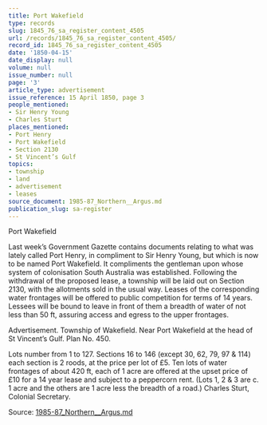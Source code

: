 ```yaml
---
title: Port Wakefield
type: records
slug: 1845_76_sa_register_content_4505
url: /records/1845_76_sa_register_content_4505/
record_id: 1845_76_sa_register_content_4505
date: '1850-04-15'
date_display: null
volume: null
issue_number: null
page: '3'
article_type: advertisement
issue_reference: 15 April 1850, page 3
people_mentioned:
- Sir Henry Young
- Charles Sturt
places_mentioned:
- Port Henry
- Port Wakefield
- Section 2130
- St Vincent’s Gulf
topics:
- township
- land
- advertisement
- leases
source_document: 1985-87_Northern__Argus.md
publication_slug: sa-register
---
```


Port Wakefield

Last week’s Government Gazette contains documents relating to what was lately called Port Henry, in compliment to Sir Henry Young, but which is now to be named Port Wakefield.  It compliments the gentleman upon whose system of colonisation South Australia was established.  Following the withdrawal of the proposed lease, a township will be laid out on Section 2130, with the allotments sold in the usual way.  Leases of the corresponding water frontages will be offered to public competition for terms of 14 years. Lessees will be bound to leave in front of them a breadth of water of not less than 50 ft, assuring access and egress to the upper frontages.

Advertisement.  Township of Wakefield.  Near Port Wakefield at the head of St Vincent’s Gulf.  Plan No. 450.

Lots number from 1 to 127.  Sections 16 to 146 (except 30, 62, 79, 97 & 114) each section is 2 roods, at the price per lot of £5.  Ten lots of water frontages of about 420 ft, each of 1 acre are offered at the upset price of £10 for a 14 year lease and subject to a peppercorn rent.  (Lots 1, 2 & 3 are c. 1 acre and the others are 1 acre less the breadth of a road.)  Charles Sturt, Colonial Secretary.

Source: [1985-87_Northern__Argus.md](/downloads/markdown/1985-87_Northern__Argus.md)
